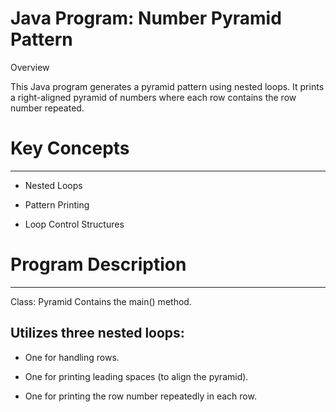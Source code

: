 # Java Program: Number Pyramid Pattern

Overview

This Java program generates a pyramid pattern using nested loops. It prints a right-aligned pyramid of numbers where each row contains the row number repeated.



# Key Concepts
--------------
* Nested Loops

* Pattern Printing

* Loop Control Structures



# Program Description
---------------------
Class: Pyramid
Contains the main() method.

Utilizes three nested loops:
----------------------------
* One for handling rows.

* One for printing leading spaces (to align the pyramid).

* One for printing the row number repeatedly in each row.



